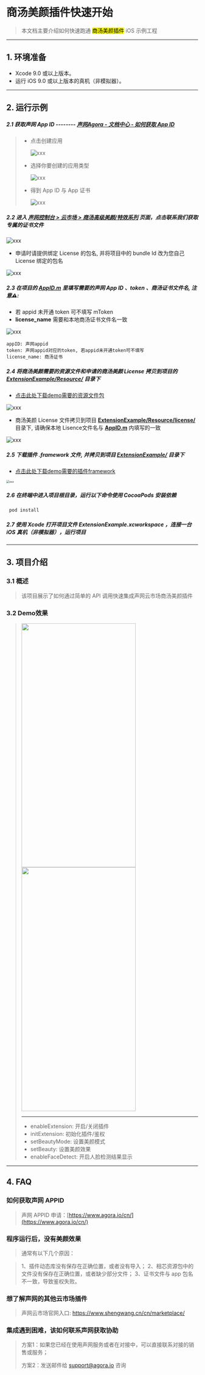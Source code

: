 # 商汤美颜插件快速开始

> 本文档主要介绍如何快速跑通 <mark>商汤美颜插件</mark> iOS 示例工程
---

## 1. 环境准备

- Xcode 9.0 或以上版本。
- 运行 iOS 9.0 或以上版本的真机（非模拟器）。

---

## 2. 运行示例

##### 2.1 获取声网 App ID -------- [声网Agora - 文档中心 - 如何获取 App ID](https://docs.agora.io/cn/Agora%20Platform/get_appid_token?platform=All%20Platforms#%E8%8E%B7%E5%8F%96-app-id)

> - 点击创建应用
>
>   ![xxx](https://accktvpic.oss-cn-beijing.aliyuncs.com/pic/github_readme/create_app_1.jpg)
>
> - 选择你要创建的应用类型
>
>   ![xxx](https://accktvpic.oss-cn-beijing.aliyuncs.com/pic/github_readme/create_app_2.jpg)
>
> - 得到 App ID 与 App 证书
>
>   ![xxx](https://accktvpic.oss-cn-beijing.aliyuncs.com/pic/github_readme/get_app_id.jpg)

##### 2.2 进入 [声网控制台 > 云市场 > 商汤高级美颜/特效系列](https://console.agora.io/marketplace/license/introduce?serviceName=sensetime-ar) 页面，点击**联系我们**获取专属的证书文件

![xxx](https://web-cdn.agora.io/docs-files/1677137763250)

- 申请时请提供绑定 License 的包名, 并将项目中的 bundle Id 改为您自己 License 绑定的包名

![xxx](https://accktvpic.oss-cn-beijing.aliyuncs.com/pic/github_readme/market-place/SenseTime/SenseTime-iOS-5.png)

##### 2.3 在项目的 [**AppID.m**](ExtensionExample/AppID.m) 里填写需要的声网 App ID 、token 、商汤证书文件名, 注意⚠️:

* 若 appid 未开通 token 可不填写 mToken
* **license_name** 需要和本地商汤证书文件名一致

![xxx](https://accktvpic.oss-cn-beijing.aliyuncs.com/pic/github_readme/market-place/SenseTime/SenseTime-iOS-4.png)

```texag-0-1gpap96h0ag-1-1gpap96h0ag-0-1gpap96h0ag-1-1gpap96h0ag-0-1gpap96h0ag-1-1gpap96h0ag-0-1gpap96h0ag-1-1gpap96h0ag-0-1gpap96h0ag-1-1gpap96h0
appID: 声网appid
token: 声网appid对应的token, 若appid未开通token可不填写
license_name: 商汤证书
```

##### 2.4 将商汤美颜需要的资源文件和申请的商汤美颜 License 拷贝到项目的 [**ExtensionExample/Resource/**](ExtensionExample/Resource) 目录下

* [点击此处下载demo需要的资源文件包](https://download.agora.io/marketplace/release/SenseTime_v8.9.3_Resources.zip)

![xxx](https://accktvpic.oss-cn-beijing.aliyuncs.com/pic/github_readme/market-place/SenseTime/SenseTime-iOS-1.png)

* 商汤美颜 License 文件拷贝到项目 [**ExtensionExample/Resource/license/**](ExtensionExample/Resource/license/) 目录下, 请确保本地 Lisence文件名与 [**AppID.m**](ExtensionExample/AppID.m) 内填写的一致

![xxx](https://accktvpic.oss-cn-beijing.aliyuncs.com/pic/github_readme/market-place/SenseTime/SenseTime-iOS-3.png)

##### 2.5 下载插件 .framework 文件, 并拷贝到项目 [**ExtensionExample/**](ExtensionExample/) 目录下

* [点击此处下载demo需要的插件framework](https://download.agora.io/marketplace/release/Agora_Marketplace_SenseTime_v8.9.3_Extension_for_iOS_v4.1.1-2.zip)

<img src="https://accktvpic.oss-cn-beijing.aliyuncs.com/pic/github_readme/market-place/SenseTime/SenseTime-iOS-2.png" alt="xxx" style="zoom:50%;" />

##### 2.6 在终端中进入项目根目录，运行以下命令使用 CocoaPods 安装依赖

~~~shell
 pod install
~~~

##### 2.7 使用 Xcode 打开项目文件 ExtensionExample.xcworkspace ，连接一台 iOS 真机（非模拟器），运行项目

---

## 3. 项目介绍

### 3.1 概述

> 该项目展示了如何通过简单的 API 调用快速集成声网云市场商汤美颜插件

### 3.2 Demo效果

> <img src="https://accktvpic.oss-cn-beijing.aliyuncs.com/pic/github_readme/market-place/SenseTime/SenseTime-effect-1.jpg" width="300" height="640"><img src="https://accktvpic.oss-cn-beijing.aliyuncs.com/pic/github_readme/market-place/SenseTime/SenseTime-effect-2.jpg" width="300" height="640">
>
> ---
>
> * enableExtension: 开启/关闭插件
> * initExtension: 初始化插件/鉴权
> * setBeautyMode: 设置美颜模式
> * setBeauty: 设置美颜效果
> * enableFaceDetect: 开启人脸检测结果显示

---

## 4. FAQ

### 如何获取声网 APPID

> 声网 APPID 申请：[https://www.agora.io/cn/](https://www.agora.io/cn/)

### 程序运行后，没有美颜效果
> 通常有以下几个原因：

> 1、插件动态库没有保存在正确位置，或者没有导入；
> 2、相芯资源包中的文件没有保存在正确位置，或者缺少部分文件；
> 3、证书文件与 app 包名不一致，导致鉴权失败。

### 想了解声网的其他云市场插件

> 声网云市场官网入口: https://www.shengwang.cn/cn/marketplace/

### 集成遇到困难，该如何联系声网获取协助

> 方案1：如果您已经在使用声网服务或者在对接中，可以直接联系对接的销售或服务；
>
> 方案2：发送邮件给 [support@agora.io](mailto:support@agora.io) 咨询